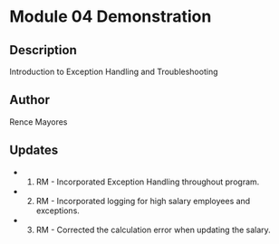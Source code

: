 # Module 04 Demonstration

## Description
Introduction to Exception Handling and Troubleshooting

## Author
Rence Mayores

## Updates
- 1. RM - Incorporated Exception Handling throughout program.
- 2. RM - Incorporated logging for high salary employees and exceptions.
- 3. RM - Corrected the calculation error when updating the salary.
